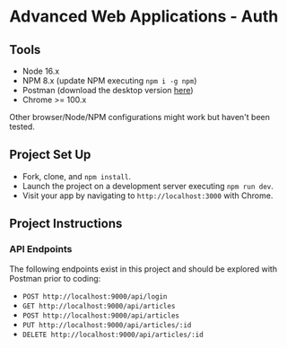 # Advanced Web Applications - Auth

## Tools

- Node 16.x
- NPM 8.x (update NPM executing `npm i -g npm`)
- Postman (download the desktop version [here](https://www.postman.com/downloads/))
- Chrome >= 100.x

Other browser/Node/NPM configurations might work but haven't been tested.

## Project Set Up

- Fork, clone, and `npm install`.
- Launch the project on a development server executing `npm run dev`.
- Visit your app by navigating to `http://localhost:3000` with Chrome.

## Project Instructions

### API Endpoints

The following endpoints exist in this project and should be explored with Postman prior to coding:

- `POST http://localhost:9000/api/login`
- `GET http://localhost:9000/api/articles`
- `POST http://localhost:9000/api/articles`
- `PUT http://localhost:9000/api/articles/:id`
- `DELETE http://localhost:9000/api/articles/:id`
